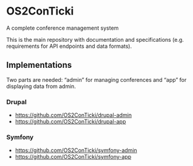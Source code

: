 # OS2ConTicki

A complete conference management system

This is the main repository with documentation and specifications (e.g. requirements for API endpoints and data formats).

## Implementations

Two parts are needed: “admin” for managing conferences and “app” for displaying data from admin. 

### Drupal

* https://github.com/OS2ConTicki/drupal-admin
* https://github.com/OS2ConTicki/drupal-app

### Symfony

* https://github.com/OS2ConTicki/symfony-admin
* https://github.com/OS2ConTicki/symfony-app

